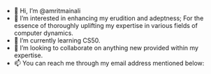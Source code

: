 - 👋 Hi, I’m @amritmainali
- 👀 I’m interested in enhancing my erudition and adeptness; For the essence of thoroughly uplifting my expertise in various fields of computer dynamics.
- 🌱 I’m currently learning CS50.
- 💞️ I’m looking to collaborate on anything new provided within my expertise.
- 📫 You can reach me through my email address mentioned below:

<!---
amritmainali/amritmainali is a ✨ special ✨ repository because its `README.md` (this file) appears on your GitHub profile.
You can click the Preview link to take a look at your changes.
--->
